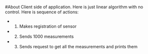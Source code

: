 #About
Client side of application. Here is just linear algorithm with no control. Here is sequence of actions:
+ 1. Makes registration of sensor
+ 2. Sends 1000 measurements 
+ 3. Sends request to get all the measurements and prints them 
